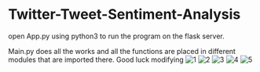 # Twitter-Tweet-Sentiment-Analysis

open App.py using python3 to run the program on the flask server.

Main.py does all the works and all the functions are placed in different modules that are imported there.
Good luck modifying
![1](https://user-images.githubusercontent.com/73154390/145665853-11a89ad7-20f2-4dfc-a071-5c81b04153a6.png)
![2](https://user-images.githubusercontent.com/73154390/145665854-f92dd0a9-62d0-4f03-af65-2fb45d4eee99.png)
![3](https://user-images.githubusercontent.com/73154390/145665857-4c37425e-10c2-4baa-b8a0-cb639b78b85b.png)
![4](https://user-images.githubusercontent.com/73154390/145665858-b4b0fef5-136a-429a-83bf-fb8ba74e7203.png)
![5](https://user-images.githubusercontent.com/73154390/145665861-961f3cc5-9ac3-4178-ac05-5e86dceb7069.png)



